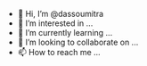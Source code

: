 - 👋 Hi, I’m @dassoumitra
- 👀 I’m interested in ...
- 🌱 I’m currently learning ...
- 💞️ I’m looking to collaborate on ...
- 📫 How to reach me ...

<!---
dassoumitra/dassoumitra is a ✨ special ✨ repository because its `README.md` (this file) appears on your GitHub profile.
You can click the Preview link to take a look at your changes.
--->
